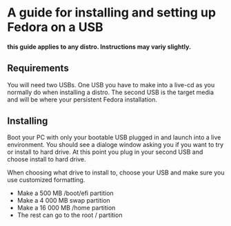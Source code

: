 # A guide for installing and setting up Fedora on a USB

#### this guide applies to any distro. Instructions may variy slightly.

## Requirements
You will need two USBs. One USB you have to make into a live-cd as you normally do when installing a distro. The second USB is the target media and will be where your persistent Fedora installation. 

## Installing
Boot your PC with only your bootable USB plugged in and launch into a live environment. You should see a dialoge window asking you if you want to try or install to hard drive. At this point you plug in your second USB and choose install to hard drive. 

When choosing what drive to install to, choose your USB and make sure you use customized formatting. 

- Make a 500 MB /boot/efi partition
- Make a 4 000 MB swap partition
- Make a 16 000 MB /home partition
- The rest can go to the root / partition



